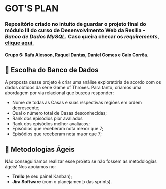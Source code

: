 # GOT'S PLAN
### Repositório criado no intuito de guardar o projeto final do módulo III do curso de Desenvolvimento Web da Resilia - *Banco de Dados MySQL.* Caso queira checar os *requirements*, [clique aqui.](https://github.com/Rafalesson/projetoM3/blob/main/requirements.md)
#### Grupo 6: Rafa Alesson, Raquel Dantas, Daniel Gomes e Caio Corrêa. 
##  📝 Escolha do Banco de Dados 

A proposta desse projeto é criar uma análise exploratória de acordo com os dados obtidos da série Game of Thrones. Para tanto, criamos uma abordagem por via relacional que buscou responder:

* Nome de todas as Casas e suas respectivas regiões em ordem decrescente;
* Qual o número total de Casas desconhecidas;
* Rank dos episódios pior avaliados;
* Rank dos episódios melhor avaliados;
* Episódios que receberam nota menor que 7;
* Episódios que receberam nota maior que 7;


## 📝 Metodologias Ágeis 

Não conseguiríamos realizar esse projeto se não fossem as metodologias ágeis! Nos apoiamos no: 

* **Trello** (e seu painel Kanban);
* **Jira Software** (com o planejamento das sprints).




